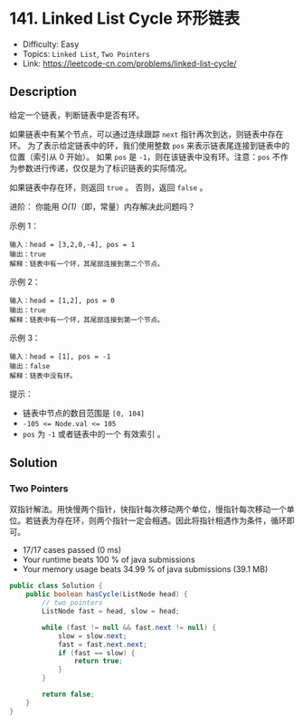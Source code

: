 # 141. Linked List Cycle 环形链表

- Difficulty: Easy
- Topics: `Linked List`, `Two Pointers`
- Link: https://leetcode-cn.com/problems/linked-list-cycle/

## Description

给定一个链表，判断链表中是否有环。

如果链表中有某个节点，可以通过连续跟踪 `next` 指针再次到达，则链表中存在环。 为了表示给定链表中的环，我们使用整数 `pos` 来表示链表尾连接到链表中的位置（索引从 0 开始）。 如果 `pos` 是 `-1`，则在该链表中没有环。注意：`pos` 不作为参数进行传递，仅仅是为了标识链表的实际情况。

如果链表中存在环，则返回 `true` 。 否则，返回 `false` 。

进阶：
你能用 _O(1)_（即，常量）内存解决此问题吗？

示例 1：

```
输入：head = [3,2,0,-4], pos = 1
输出：true
解释：链表中有一个环，其尾部连接到第二个节点。
```
示例 2：

```
输入：head = [1,2], pos = 0
输出：true
解释：链表中有一个环，其尾部连接到第一个节点。
```
示例 3：

```
输入：head = [1], pos = -1
输出：false
解释：链表中没有环。
```

提示：

- 链表中节点的数目范围是 `[0, 104]`
- `-105 <= Node.val <= 105`
- `pos` 为 `-1` 或者链表中的一个 有效索引 。


## Solution

### Two Pointers

双指针解法。用快慢两个指针，快指针每次移动两个单位，慢指针每次移动一个单位。若链表为存在环，则两个指针一定会相遇。因此将指针相遇作为条件，循环即可。

- 17/17 cases passed (0 ms)
- Your runtime beats 100 % of java submissions
- Your memory usage beats 34.99 % of java submissions (39.1 MB)

```java
public class Solution {
    public boolean hasCycle(ListNode head) {
        // two pointers
        ListNode fast = head, slow = head;

        while (fast != null && fast.next != null) {
            slow = slow.next;
            fast = fast.next.next;
            if (fast == slow) {
                return true;
            }
        }

        return false;
    }
}
```
